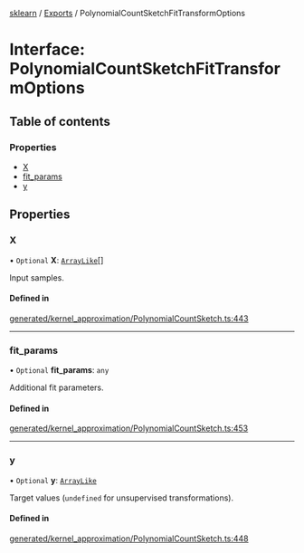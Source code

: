 [sklearn](../readme.md) / [Exports](../modules.md) / PolynomialCountSketchFitTransformOptions

# Interface: PolynomialCountSketchFitTransformOptions

## Table of contents

### Properties

- [X](PolynomialCountSketchFitTransformOptions.md#x)
- [fit\_params](PolynomialCountSketchFitTransformOptions.md#fit_params)
- [y](PolynomialCountSketchFitTransformOptions.md#y)

## Properties

### X

• `Optional` **X**: [`ArrayLike`](../modules.md#arraylike)[]

Input samples.

#### Defined in

[generated/kernel_approximation/PolynomialCountSketch.ts:443](https://github.com/transitive-bullshit/scikit-learn-ts/blob/367336a/packages/sklearn/src/generated/kernel_approximation/PolynomialCountSketch.ts#L443)

___

### fit\_params

• `Optional` **fit\_params**: `any`

Additional fit parameters.

#### Defined in

[generated/kernel_approximation/PolynomialCountSketch.ts:453](https://github.com/transitive-bullshit/scikit-learn-ts/blob/367336a/packages/sklearn/src/generated/kernel_approximation/PolynomialCountSketch.ts#L453)

___

### y

• `Optional` **y**: [`ArrayLike`](../modules.md#arraylike)

Target values (`undefined` for unsupervised transformations).

#### Defined in

[generated/kernel_approximation/PolynomialCountSketch.ts:448](https://github.com/transitive-bullshit/scikit-learn-ts/blob/367336a/packages/sklearn/src/generated/kernel_approximation/PolynomialCountSketch.ts#L448)

